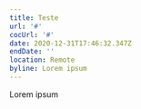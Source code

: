```yaml
---
title: Teste
url: '#'
cocUrl: '#'
date: 2020-12-31T17:46:32.347Z
endDate: ''
location: Remote
byline: Lorem ipsum
---
```

Lorem ipsum
